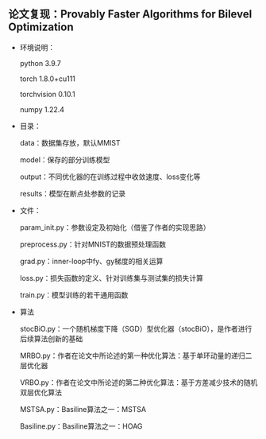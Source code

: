 ## 论文复现：Provably Faster Algorithms for Bilevel Optimization

- 环境说明：

  python   3.9.7

  torch   1.8.0+cu111

  torchvision   0.10.1

  numpy    1.22.4

- 目录：

  data：数据集存放，默认MMIST

  model：保存的部分训练模型

  output：不同优化器的在训练过程中收敛速度、loss变化等

  results：模型在断点处参数的记录

- 文件：

  param_init.py：参数设定及初始化（借鉴了作者的实现思路）

  preprocess.py：针对MNIST的数据预处理函数

  grad.py：inner-loop中fy、gy梯度的相关运算

  loss.py：损失函数的定义、针对训练集与测试集的损失计算

  train.py：模型训练的若干通用函数

- 算法

  stocBiO.py：一个随机梯度下降（SGD）型优化器（stocBiO），是作者进行后续算法创新的基础

  MRBO.py：作者在论文中所论述的第一种优化算法：基于单环动量的递归二层优化器

  VRBO.py：作者在论文中所论述的第二种优化算法：基于方差减少技术的随机双层优化算法

  MSTSA.py：Basiline算法之一：MSTSA

  Basiline.py：Basiline算法之一：HOAG